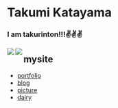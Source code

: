 # Takumi Katayama

### I am takurinton!!!✌️✌️✌️
<div>
  <a href="https://github.com/anuraghazra/github-readme-stats">
    <img align="left" src="https://github-readme-stats.vercel.app/api?username=takurinton&count_private=true&show_icons=true" />
  </a>
  <a href="https://github.com/anuraghazra/github-readme-stats">
    <img align="left" src="https://github-readme-stats.vercel.app/api/top-langs/?username=takurinton" />
  </a>
</div>


## mysite 
- [portfolio](https://takurinton.com)
- [blog](https://blog.takurinton.com)
- [picture](https://photorinton.takurinton.com)
- [dairy](https://dairyreport.takurinton.com/dairy)
